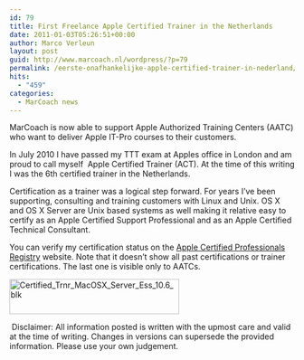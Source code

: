 ```yaml
---
id: 79
title: First Freelance Apple Certified Trainer in the Netherlands
date: 2011-01-03T05:26:51+00:00
author: Marco Verleun
layout: post
guid: http://www.marcoach.nl/wordpress/?p=79
permalink: /eerste-onafhankelijke-apple-certified-trainer-in-nederland/
hits:
  - "459"
categories:
  - MarCoach news
---
```

MarCoach is now able to support Apple Authorized Training Centers (AATC) who want to deliver Apple IT-Pro courses to their customers.

In July 2010 I have passed my TTT exam at Apples office in London and am proud to call myself  Apple Certified Trainer (ACT). At the time of this writing I was the 6th certified trainer in the Netherlands.

Certification as a trainer was a logical step forward. For years I&#8217;ve been supporting, consulting and training customers with Linux and Unix. OS X and OS X Server are Unix based systems as well making it relative easy to certify as an Apple Certified Support Professional and as an Apple Certified Technical Consultant.

You can verify my certification status on the [Apple Certified Professionals Registry](http://www.apple.com/certification/verify) website. Note that it doesn&#8217;t show all past certifications or trainer certifications. The last one is visible only to AATCs.

[<img class="alignnone size-medium wp-image-471" alt="Certified_Trnr_MacOSX_Server_Ess_10.6_blk" src="http://www.marcoach.nl/wp-content/uploads/2011/01/Certified_Trnr_MacOSX_Server_Ess_10.6_blk-300x62.png" width="300" height="62" srcset="https://www.marcoach.nl/wp-content/uploads/2011/01/Certified_Trnr_MacOSX_Server_Ess_10.6_blk-300x62.png 300w, https://www.marcoach.nl/wp-content/uploads/2011/01/Certified_Trnr_MacOSX_Server_Ess_10.6_blk-624x130.png 624w, https://www.marcoach.nl/wp-content/uploads/2011/01/Certified_Trnr_MacOSX_Server_Ess_10.6_blk.png 635w" sizes="(max-width: 300px) 100vw, 300px" />](http://www.marcoach.nl/wp-content/uploads/2011/01/Certified_Trnr_MacOSX_Server_Ess_10.6_blk.png)

<img alt="" border="0" /> Disclaimer: All information posted is written with the upmost care and valid at the time of writing. Changes in versions can supersede the provided information. Please use your own judgement.